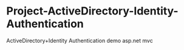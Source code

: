 # Project-ActiveDirectory-Identity-Authentication
ActiveDirectory+Identity Authentication demo asp.net mvc
